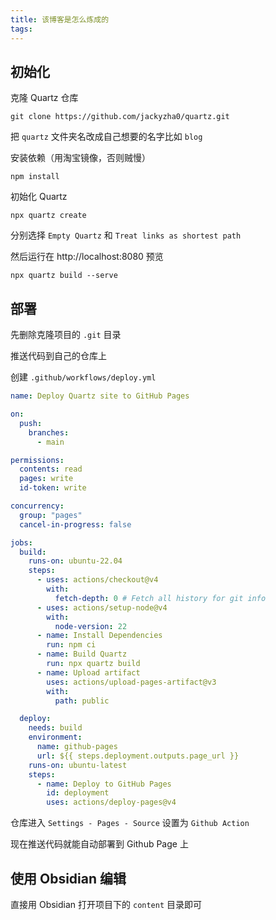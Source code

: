 ```yaml
---
title: 该博客是怎么炼成的
tags:
---
```

## 初始化

克隆 Quartz 仓库

```shell
git clone https://github.com/jackyzha0/quartz.git
```

把 `quartz` 文件夹名改成自己想要的名字比如 `blog`

安装依赖（用淘宝镜像，否则贼慢）

```shell
npm install
```

初始化 Quartz

```shell
npx quartz create
```

分别选择 `Empty Quartz` 和 `Treat links as shortest path`

然后运行在 http://localhost:8080 预览

```shell
npx quartz build --serve
```

## 部署

先删除克隆项目的 `.git` 目录

推送代码到自己的仓库上

创建 `.github/workflows/deploy.yml`

```yml
name: Deploy Quartz site to GitHub Pages

on:
  push:
    branches:
      - main

permissions:
  contents: read
  pages: write
  id-token: write

concurrency:
  group: "pages"
  cancel-in-progress: false

jobs:
  build:
    runs-on: ubuntu-22.04
    steps:
      - uses: actions/checkout@v4
        with:
          fetch-depth: 0 # Fetch all history for git info
      - uses: actions/setup-node@v4
        with:
          node-version: 22
      - name: Install Dependencies
        run: npm ci
      - name: Build Quartz
        run: npx quartz build
      - name: Upload artifact
        uses: actions/upload-pages-artifact@v3
        with:
          path: public

  deploy:
    needs: build
    environment:
      name: github-pages
      url: ${{ steps.deployment.outputs.page_url }}
    runs-on: ubuntu-latest
    steps:
      - name: Deploy to GitHub Pages
        id: deployment
        uses: actions/deploy-pages@v4
```

仓库进入 `Settings - Pages - Source` 设置为 `Github Action`

现在推送代码就能自动部署到 Github Page 上

## 使用 Obsidian 编辑

直接用 Obsidian 打开项目下的 `content` 目录即可
